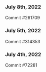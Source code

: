 ### July 8th, 2022

Commit #261709

### July 5th, 2022

Commit #314353


### July 4th, 2022

Commit #72281

